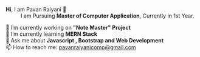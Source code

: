 <b>Hi</b>, I am Pavan Raiyani 👋<br>
&nbsp;&nbsp;&nbsp;&nbsp;&nbsp;&nbsp;&nbsp;&nbsp;&nbsp;&nbsp;I am Pursuing <b> Master of Computer Application</b>, Currently in 1st Year.



🔭 I’m currently working on <b> "Note Master" Project </b> <br>
🌱 I’m currently learning <b> MERN Stack</b><br>
💬 Ask me about <b> Javascript , Bootstrap and Web Development </b>  <br>
📫 How to reach me: pavanraiyanicomp@gmail.com<br>
